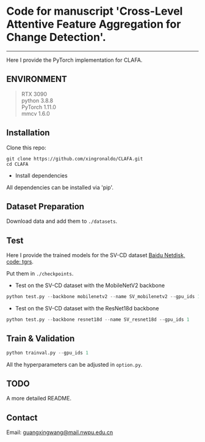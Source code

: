 # Code for manuscript 'Cross-Level Attentive Feature Aggregation for Change Detection'.
---------------------------------------------
Here I provide the PyTorch implementation for CLAFA.


## ENVIRONMENT
>RTX 3090<br>
>python 3.8.8<br>
>PyTorch 1.11.0<br>
>mmcv 1.6.0

## Installation
Clone this repo:

```shell
git clone https://github.com/xingronaldo/CLAFA.git
cd CLAFA
```

* Install dependencies

All dependencies can be installed via 'pip'.

## Dataset Preparation
Download data and add them to `./datasets`. 


## Test
Here I provide the trained models for the SV-CD dataset [Baidu Netdisk, code: tgrs](https://pan.baidu.com/s/1Z4D9JovQsjB4b25ER43cIw).

Put them in `./checkpoints`.


* Test on the SV-CD dataset with the MobileNetV2 backbone

```python
python test.py --backbone mobilenetv2 --name SV_mobilenetv2 --gpu_ids 1
```

* Test on the SV-CD dataset with the ResNet18d backbone

```python
python test.py --backbone resnet18d --name SV_resnet18d --gpu_ids 1
```

## Train & Validation
```python
python trainval.py --gpu_ids 1 
```
All the hyperparameters can be adjusted in `option.py`.


## TODO
A more detailed README.

## Contact
Email: guangxingwang@mail.nwpu.edu.cn



